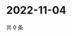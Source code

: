 # 2022-11-04

共 0 条

<!-- BEGIN WEIBO -->
<!-- 最后更新时间 Fri Nov 04 2022 03:12:59 GMT+0800 (China Standard Time) -->

<!-- END WEIBO -->
